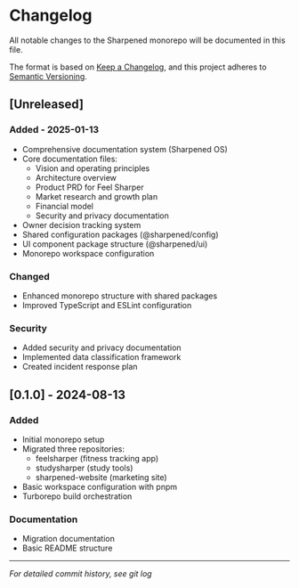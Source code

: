 # Changelog

All notable changes to the Sharpened monorepo will be documented in this file.

The format is based on [Keep a Changelog](https://keepachangelog.com/en/1.1.0/),
and this project adheres to [Semantic Versioning](https://semver.org/spec/v2.0.0.html).

## [Unreleased]

### Added - 2025-01-13
- Comprehensive documentation system (Sharpened OS)
- Core documentation files:
  - Vision and operating principles
  - Architecture overview
  - Product PRD for Feel Sharper
  - Market research and growth plan
  - Financial model
  - Security and privacy documentation
- Owner decision tracking system
- Shared configuration packages (@sharpened/config)
- UI component package structure (@sharpened/ui)
- Monorepo workspace configuration

### Changed
- Enhanced monorepo structure with shared packages
- Improved TypeScript and ESLint configuration

### Security
- Added security and privacy documentation
- Implemented data classification framework
- Created incident response plan

## [0.1.0] - 2024-08-13

### Added
- Initial monorepo setup
- Migrated three repositories:
  - feelsharper (fitness tracking app)
  - studysharper (study tools)
  - sharpened-website (marketing site)
- Basic workspace configuration with pnpm
- Turborepo build orchestration

### Documentation
- Migration documentation
- Basic README structure

---

*For detailed commit history, see git log*